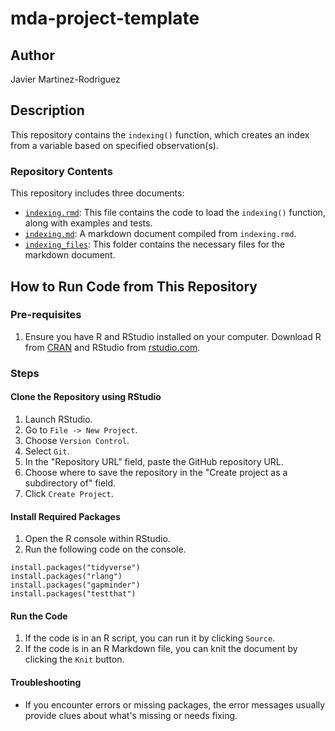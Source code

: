 # mda-project-template

## Author

Javier Martinez-Rodriguez

## Description

This repository contains the `indexing()` function, which creates an index from a variable based on specified observation(s).

### Repository Contents

This repository includes three documents:

- [`indexing.rmd`](./indexing.rmd): This file contains the code to load the `indexing()` function, along with examples and tests.
- [`indexing.md`](./indexing.rm): A markdown document compiled from `indexing.rmd`.
- [`indexing_files`](./indexing_files/): This folder contains the necessary files for the markdown document.


## How to Run Code from This Repository

### Pre-requisites

1.  Ensure you have R and RStudio installed on your computer. Download R from [CRAN](https://cran.r-project.org/) and RStudio from [rstudio.com](https://www.rstudio.com/).

### Steps

#### Clone the Repository using RStudio

1.  Launch RStudio.
2.  Go to `File -> New Project`.
3.  Choose `Version Control`.
4.  Select `Git`.
5.  In the "Repository URL" field, paste the GitHub repository URL.
6.  Choose where to save the repository in the "Create project as a subdirectory of" field.
7.  Click `Create Project`.

#### Install Required Packages

1.  Open the R console within RStudio.
2.  Run the following code on the console.

```         
install.packages("tidyverse")
install.packages("rlang")
install.packages("gapminder")
install.packages("testthat")
```

#### Run the Code

1.  If the code is in an R script, you can run it by clicking `Source`.
2.  If the code is in an R Markdown file, you can knit the document by clicking the `Knit` button.

#### Troubleshooting

-   If you encounter errors or missing packages, the error messages usually provide clues about what's missing or needs fixing.
